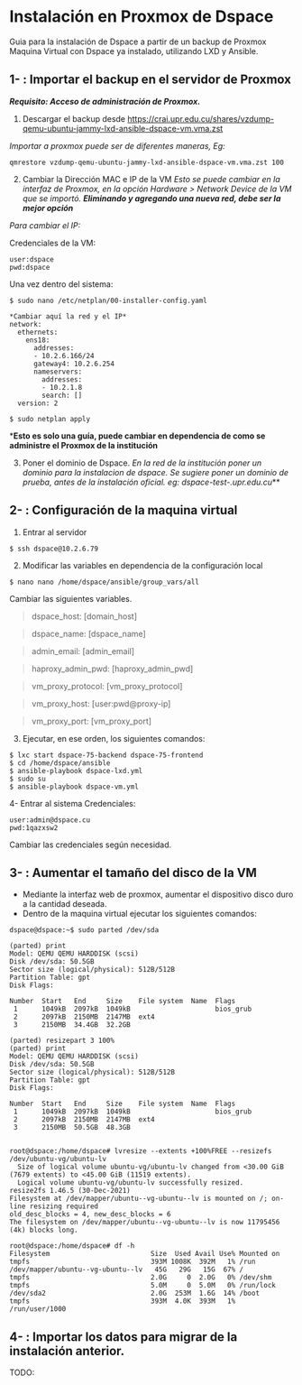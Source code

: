 # Instalación en Proxmox de Dspace

Guia para la instalación de Dspace a partir de un backup de Proxmox Maquina Virtual con Dspace ya instalado, utilizando LXD y Ansible.

## 1- : Importar el backup en el servidor de Proxmox

***Requisito: Acceso de administración de Proxmox.***

1. Descargar el backup desde https://crai.upr.edu.cu/shares/vzdump-qemu-ubuntu-jammy-lxd-ansible-dspace-vm.vma.zst

*Importar a proxmox puede ser de diferentes maneras, Eg:*
```
qmrestore vzdump-qemu-ubuntu-jammy-lxd-ansible-dspace-vm.vma.zst 100
```

2. Cambiar la Dirección MAC e IP de la VM 
*Esto se puede cambiar en la interfaz de Proxmox, en la opción Hardware > Network Device de la VM que se importó. **Eliminando y agregando una nueva red, debe ser la mejor opción***

*Para cambiar el IP:*

Credenciales de la VM:
```
user:dspace
pwd:dspace
```

Una vez dentro del sistema:
```
$ sudo nano /etc/netplan/00-installer-config.yaml

*Cambiar aquí la red y el IP*
network:
  ethernets:
    ens18:
      addresses:
      - 10.2.6.166/24
      gateway4: 10.2.6.254
      nameservers:
        addresses:
        - 10.2.1.8
        search: []
  version: 2

$ sudo netplan apply
```
***Esto es solo una guía, puede cambiar en dependencia de como se administre el Proxmox de la institución**

3. Poner el dominio de Dspace. 
*En la red de la institución poner un dominio para la instalacion de dspace. 
Se sugiere poner un dominio de prueba, antes de la instalación oficial. 
eg: dspace-test-.upr.edu.cu***

## 2- : Configuración de la maquina virtual

1. Entrar al servidor
```
$ ssh dspace@10.2.6.79
```

2. Modificar las variables en dependencia de la configuración local
```
$ nano nano /home/dspace/ansible/group_vars/all
```
Cambiar las siguientes variables. 

> dspace_host: [domain_host]

> dspace_name: [dspace_name]

> admin_email: [admin_email]

> haproxy_admin_pwd: [haproxy_admin_pwd]

> vm_proxy_protocol: [vm_proxy_protocol]

> vm_proxy_host: [user:pwd@proxy-ip]

> vm_proxy_port: [vm_proxy_port]

3. Ejecutar, en ese orden, los siguientes comandos:
```
$ lxc start dspace-75-backend dspace-75-frontend
$ cd /home/dspace/ansible
$ ansible-playbook dspace-lxd.yml
$ sudo su
$ ansible-playbook dspace-vm.yml

```

4- Entrar al sistema
Credenciales: 
```
user:admin@dspace.cu
pwd:1qazxsw2
```
Cambiar las credenciales según necesidad. 



## 3- :  Aumentar el tamaño del disco de la VM

- Mediante la interfaz web de proxmox, aumentar el dispositivo disco duro a la cantidad deseada. 
- Dentro de la maquina virtual ejecutar los siguientes comandos:
```
dspace@dspace:~$ sudo parted /dev/sda

(parted) print                                                            
Model: QEMU QEMU HARDDISK (scsi)
Disk /dev/sda: 50.5GB
Sector size (logical/physical): 512B/512B
Partition Table: gpt
Disk Flags: 

Number  Start   End     Size    File system  Name  Flags
 1      1049kB  2097kB  1049kB                     bios_grub
 2      2097kB  2150MB  2147MB  ext4
 3      2150MB  34.4GB  32.2GB

(parted) resizepart 3 100%                                                
(parted) print
Model: QEMU QEMU HARDDISK (scsi)
Disk /dev/sda: 50.5GB
Sector size (logical/physical): 512B/512B
Partition Table: gpt
Disk Flags: 

Number  Start   End     Size    File system  Name  Flags
 1      1049kB  2097kB  1049kB                     bios_grub
 2      2097kB  2150MB  2147MB  ext4
 3      2150MB  50.5GB  48.3GB


root@dspace:/home/dspace# lvresize --extents +100%FREE --resizefs /dev/ubuntu-vg/ubuntu-lv
  Size of logical volume ubuntu-vg/ubuntu-lv changed from <30.00 GiB (7679 extents) to <45.00 GiB (11519 extents).
  Logical volume ubuntu-vg/ubuntu-lv successfully resized.
resize2fs 1.46.5 (30-Dec-2021)
Filesystem at /dev/mapper/ubuntu--vg-ubuntu--lv is mounted on /; on-line resizing required
old_desc_blocks = 4, new_desc_blocks = 6
The filesystem on /dev/mapper/ubuntu--vg-ubuntu--lv is now 11795456 (4k) blocks long.

root@dspace:/home/dspace# df -h
Filesystem                         Size  Used Avail Use% Mounted on
tmpfs                              393M 1008K  392M   1% /run
/dev/mapper/ubuntu--vg-ubuntu--lv   45G   29G   15G  67% /
tmpfs                              2.0G     0  2.0G   0% /dev/shm
tmpfs                              5.0M     0  5.0M   0% /run/lock
/dev/sda2                          2.0G  253M  1.6G  14% /boot
tmpfs                              393M  4.0K  393M   1% /run/user/1000

```


## 4- : Importar los datos para migrar de la instalación anterior.

TODO:

